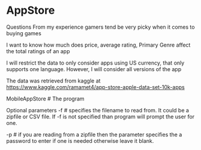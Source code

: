 # AppStore

Questions
From my experience gamers tend be very picky when it comes to buying games

I want to know how much does price, average rating, Primary Genre affect the total ratings of an app

I will restrict the data to only consider apps using US currency, that only supports one language. However, I will consider all versions of the app

The data was retrieved from kaggle at https://www.kaggle.com/ramamet4/app-store-apple-data-set-10k-apps

MobileAppStore  # The program

Optional parameters
-f # specifies the filename to read from. It could be a zipfile or CSV file. If -f is not specified than program will prompt the user for one.

-p # if you are reading from a zipfile then the parameter specifies the a password to enter if one is needed otherwise leave it blank.

